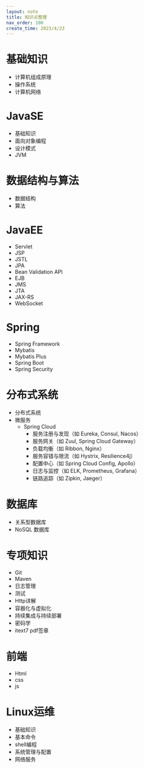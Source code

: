 ```yaml
---
layout: note
title: 知识点整理
nav_order: 100
create_time: 2023/4/23
---
```


# 基础知识

- 计算机组成原理
- 操作系统
- 计算机网络

# JavaSE

- 基础知识
- 面向对象编程
- 设计模式
- JVM

# 数据结构与算法

- 数据结构
- 算法

# JavaEE

- Servlet
- JSP
- JSTL
- JPA
- Bean Validation API
- EJB
- JMS
- JTA
- JAX-RS
- WebSocket

# Spring

- Spring Framework
- Mybatis
- Mybatis Plus
- Spring Boot
- Spring Security

# 分布式系统

- 分布式系统
- 微服务
  - Spring Cloud
    - 服务注册与发现（如 Eureka, Consul, Nacos）
    - 服务网关（如 Zuul, Spring Cloud Gateway）
    - 负载均衡（如 Ribbon, Nginx）
    - 服务容错与限流（如 Hystrix, Resilience4j）
    - 配置中心（如 Spring Cloud Config, Apollo）
    - 日志与监控（如 ELK, Prometheus, Grafana）
    - 链路追踪（如 Zipkin, Jaeger）

# 数据库

- 关系型数据库
- NoSQL 数据库

# 专项知识

- Git
- Maven
- 日志管理
- 测试
- Http详解
- 容器化与虚拟化
- 持续集成与持续部署
- 密码学
- itext7 pdf签章

# 前端

- Html
- css
- js

# Linux运维

- 基础知识
- 基本命令
- shell编程
- 系统管理与配置
- 网络服务
